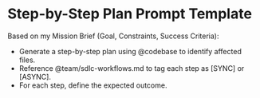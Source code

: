 # Step-by-Step Plan Prompt Template

Based on my Mission Brief (Goal, Constraints, Success Criteria):
- Generate a step-by-step plan using @codebase to identify affected files.
- Reference @team/sdlc-workflows.md to tag each step as [SYNC] or [ASYNC].
- For each step, define the expected outcome.